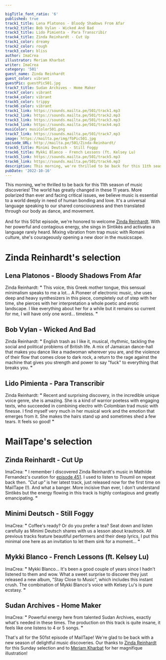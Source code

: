 ```yaml
---

bigTitle_font_ratio: '6'
published: true
track1_title: Lena Platonos - Bloody Shadows From Afar
track2_title: Bob Vylan - Wicked And Bad
track3_title: Lido Pimienta - Para Transcribir
track4_title: Zinda Reinhardt - Cut Up
track1_color: dreamy
track2_color: rough
track3_color: bliss
author: ImaCrea
illustrator: Meriam Kharbat
writer: ImaCrea
category: '501'
guest_name: Zinda Reinhardt
guest_color: vibrant
guestPic: guestPic501.jpg
track7_title: Sudan Archives - Home Maker
track7_color: vibrant
track4_color: vibrant
track5_color: trippy
track6_color: vibrant
track1_link: https://sounds.mailta.pe/501/track1.mp3
track2_link: https://sounds.mailta.pe/501/track2.mp3
track3_link: https://sounds.mailta.pe/501/track3.mp3
track4_link: https://sounds.mailta.pe/501/track4.mp3
musiColor: musiColor501.png
track7_link: https://sounds.mailta.pe/501/track7.mp3
image: https://mailta.pe/img/fbPic501.jpg
episode_URL: http://mailta.pe/501/Zinda-Reinhardt/
track5_title: Minimi Deutsch - Still Foggy
track6_title: Mykki Blanco - French Lessons (ft. Kelsey Lu)
track5_link: https://sounds.mailta.pe/501/track5.mp3
track6_link: https://sounds.mailta.pe/501/track6.mp3
description: This morning, we're thrilled to be back for this 11th season of music discoveries! And for this 501st episode, we're honored to welcome Zinda Reinhardt. With her powerful and contagious energy, she sings in Sintikès and activates a language rarely heard. Mixing vibration from trap music with Romani culture, she's courageously opening a new door in the musicscape.
pubDate: '2022-10-16'
---
```

This morning, we're thrilled to be back for this 11th season of music discoveries! The world has greatly changed in these 11 years. More polarized than ever and facing critical issues, we believe music is essential to a world deeply in need of human bonding and love. It's a universal language speaking to our shared consciousness and then translated through our body as dance, and movement.
<br><br>
And for this 501st episode, we're honored to welcome [Zinda Reinhardt](https://zindareinhardt.bandcamp.com). With her powerful and contagious energy, she sings in Sintikès and activates a language rarely heard. Mixing vibration from trap music with Romani culture, she's courageously opening a new door in the musicscape.


# Zinda Reinhardt's selection

## Lena Platonos - Bloody Shadows From Afar
Zinda Reinhardt: **"** This voice, this Greek mother tongue, this sensual minimalism speaks to me a lot... A Pioneer of electronic music, she uses deep and heavy synthesizers in this piece, completely out of step with her time, she pierces with her interpretation a whole poetic and erotic landscape.
I like everything about her for a while but it remains so current for me, I will have only one word... timeless. **"** 

## Bob Vylan - Wicked And Bad
Zinda Reinhardt: **"** English trash as I like it, musical, rhythmic, tackling the social and political problems of British life. A mix of Jamaican dance-hall that makes you dance like a madwoman wherever you are, and the violence of their flow that comes close to dark rock, a return to the rage against the machine that gives you strength and power to say "fuck" to everything that breaks you. **"** 

## Lido Pimienta - Para Transcribir
Zinda Reinhardt: **"** Recent and surprising discovery, in the incredible unique voice genre, she is amazing. She is a kind of warrior poetess with engaging texts, who succeeded in combining electro with Colombian trad music with finesse. I find myself very much in her musical work and the emotion that emerges from it. She makes the hairs stand up and sometimes shed a few tears. It feels so good! **"** 

# MailTape's selection

## Zinda Reinhardt - Cut Up
ImaCrea: **"** I remember I discovered Zinda Reinhardt's music in Mathilde Fernandez's curation for [episode 451](/451/Mathilde-Fernandez/). I used to listen to *Troumli* on repeat back then. *"Cut up"* is her latest track, just released now for the first time on MailTape (!). And what a banger. More incisive than ever, I don't understand Sintikès but the energy flowing in this track is highly contagious and greatly emancipating. **"** 

## Minimi Deutsch - Still Foggy
ImaCrea: **"** Coffee's ready? Or do you prefer a tea? Seat down and listen carefully as Minimi Deutsch shares with us a lesson about krautrock. All previous tracks feature beautiful performers and their deep lyrics, I put this minimal one here as an invitation to let them sink for a moment... **"** 

## Mykki Blanco - French Lessons (ft. Kelsey Lu)
ImaCrea: **"** Mykki Blanco... It's been a good couple of years since I hadn't listened to them and wow. What a sweet surprise to discover they just released a new album, "Stay Close to Music", which includes this instant crush. The combination of Mykki Blanco's voice with Kelsey Lu's is pure ecstasy. **"** 

## Sudan Archives - Home Maker
ImaCrea: **"** Powerful energy here from talented Sudan Archives, exactly what's needed in these times. The production on this track is quite insane, it feels like one listens to 4 or 5 songs. **"** 

That's all for the 501st episode of MailTape! We're glad to be back with a new season of delightful music discoveries. Our thanks to [Zinda Reinhardt](https://zindareinhardt.bandcamp.com) for this Sunday selection and to [Meriam Kharbat](https://www.meriamkharbat.com/illustration) for her magnifique illustration!
